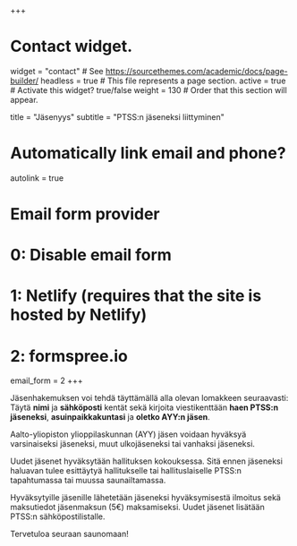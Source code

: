 +++
# Contact widget.
widget = "contact"  # See https://sourcethemes.com/academic/docs/page-builder/
headless = true  # This file represents a page section.
active = true  # Activate this widget? true/false
weight = 130  # Order that this section will appear.

title = "Jäsenyys"
subtitle = "PTSS:n jäseneksi liittyminen"

# Automatically link email and phone?
autolink = true

# Email form provider
#   0: Disable email form
#   1: Netlify (requires that the site is hosted by Netlify)
#   2: formspree.io
email_form = 2
+++

Jäsenhakemuksen voi tehdä täyttämällä alla olevan lomakkeen seuraavasti: Täytä **nimi** ja **sähköposti** kentät sekä kirjoita viestikenttään **haen PTSS:n jäseneksi**, **asuinpaikkakuntasi** ja **oletko AYY:n jäsen**.

Aalto-yliopiston ylioppilaskunnan (AYY) jäsen voidaan hyväksyä varsinaiseksi jäseneksi, muut ulkojäseneksi tai vanhaksi jäseneksi. 

Uudet jäsenet hyväksytään hallituksen kokouksessa. Sitä ennen jäseneksi haluavan tulee esittäytyä hallitukselle tai hallituslaiselle PTSS:n tapahtumassa tai muussa saunailtamassa.

Hyväksytyille jäsenille lähetetään jäseneksi hyväksymisestä ilmoitus sekä maksutiedot jäsenmaksun (5€) maksamiseksi. Uudet jäsenet lisätään PTSS:n sähköpostilistalle.

Tervetuloa seuraan saunomaan!
